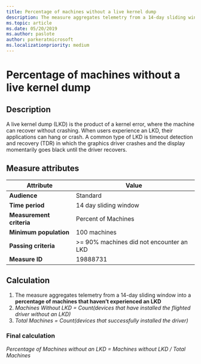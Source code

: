 ```yaml
---
title: Percentage of machines without a live kernel dump
description: The measure aggregates telemetry from a 14-day sliding window into a percentage of machines that haven’t experienced a live kernel dump
ms.topic: article
ms.date: 05/20/2019
ms.author: paslote
author: parkeratmicrosoft
ms.localizationpriority: medium
---
```


# Percentage of machines without a live kernel dump

## Description

A live kernel dump (LKD) is the product of a kernel error, where the machine can recover without crashing. When users experience an LKD, their applications can hang or crash. A common type of LKD is timeout detection and recovery (TDR) in which the graphics driver crashes and the display momentarily goes black until the driver recovers.

## Measure attributes

|Attribute|Value|
|----|----|
|**Audience**|Standard|
|**Time period**|14 day sliding window|
|**Measurement criteria**|Percent of Machines|
|**Minimum population**|100 machines|
|**Passing criteria**|>= 90% machines did not encounter an LKD|
|**Measure ID**|19888731|

## Calculation

1. The measure aggregates telemetry from a 14-day sliding window into a **percentage of machines that haven’t experienced an LKD**
2. *Machines Without LKD = Count(devices that have installed the flighted driver without an LKD)*
3. *Total Machines = Count(devices that successfully installed the driver)*

### Final calculation

*Percentage of Machines without an LKD = Machines without LKD / Total Machines*
